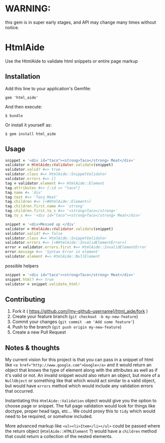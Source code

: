 # WARNING:
this gem is in super early stages, and API may change many times without notice.  

# HtmlAide

Use the HtmlAide to validate html snippets or entire page markup

## Installation

Add this line to your application's Gemfile:

    gem 'html_aide'

And then execute:

    $ bundle

Or install it yourself as:

    $ gem install html_aide

## Usage

```ruby
snippet = '<div id="taco"><strong>Taco</strong> Meat</div>'
validator = HtmlAide::Validator.validate(snippet)
validator.valid? #=> true
validator.class #=> HtmlAide::SnippetValidator
validator.errors #=> []
tag = validator.element #=> HtmlAide::Element
tag.attributes #=> {:id => "taco"}
tag.name #= 'div'
tag.text #=> 'Taco Meat'
tag.children #=> [<#HtmlAide::Element>]
tag.children.first.name #=> 'strong'
tag.children.first.to_s #=> '<strong>Taco</strong>'
tag.to_s #=> '<div id="taco"><strong>Taco</strong> Meat</div>'
```

```ruby
snippet = '<div>Messed up </div'
validator = HtmlAide::Validator.validate(snippet)
validator.valid? #=> false
validator.class #=> HtmlAide::SnippetValidator
validator.errors #=> [<#HtmlAide::InvalidElementError>]
error = validator.errors.first #=> HtmlAide::InvalidElementError
error.message #=> 'Syntax Error in element'
validator.element #=> HtmlAide::NullElement
```

possible helpers

```ruby
snippet = '<div id="taco"><strong>Taco</strong> Meat</div>'
snippet.html? #=> true
validator = snippet.validate_html!
```

## Contributing

1. Fork it ( https://github.com/[my-github-username]/html_aide/fork )
2. Create your feature branch (`git checkout -b my-new-feature`)
3. Commit your changes (`git commit -am 'Add some feature'`)
4. Push to the branch (`git push origin my-new-feature`)
5. Create a new Pull Request


## Notes & thoughts
My current vision for this project is that you can pass in a snippet of html like `<a href="http://www.google.com">Google</a>` and it would return an object that knows the type of element along with the attributes as well as if it's valid or not. An invalid snippet would also return an object, but more of a `NullObject` or something like that which would act similar to a valid object, but would have `errors` method which would include any validation errors that occurred.

Instantiating this `HtmlAide::Validation` object would give you the option to choose page or snippet. The full page validation would look for things like doctype, proper head tags, etc... We could proxy this to `tidy` which would need to be required, or somehow included.

More advanced markup like `<ul><li>Item</li></ul>` could be passed where the return object (`HtmlAide::HTMLElement` ?) would have a `children` method that could return a collection of the nested elements.
